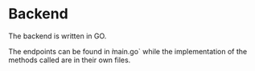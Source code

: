 # Backend

The backend is written in GO.

The endpoints can be found in  ̀main.go` while the implementation of the methods called are in their own files.